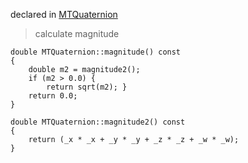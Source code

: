 
declared in [MTQuaternion](MTQuaternion.hpp.md)

> calculate magnitude

~~~ { .cpp }
double MTQuaternion::magnitude() const
{
	double m2 = magnitude2();
	if (m2 > 0.0) {
		return sqrt(m2); }
	return 0.0;
}

double MTQuaternion::magnitude2() const
{
	return (_x * _x + _y * _y + _z * _z + _w * _w);
}
~~~

